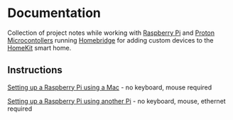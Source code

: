 # Documentation
Collection of project notes while working with [Raspberry Pi](https://www.raspberrypi.org) and [Proton Microcontollers](https://www.particle.io/products/hardware/photon-wifi-dev-kit) running [Homebridge](https://github.com/nfarina/homebridge) for adding custom devices to the [HomeKit](https://www.apple.com/ios/home/) smart home.

## Instructions
[Setting up a Raspberry Pi using a Mac](./raspberry_pi_setup.md) - no keyboard, mouse required

[Setting up a Raspberry Pi using another Pi](./raspberry_pi_setup2.md) - no keyboard, mouse, ethernet required

